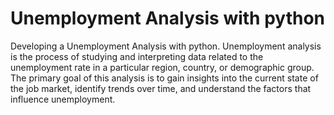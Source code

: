 # Unemployment Analysis with python
Developing a Unemployment Analysis with python.
Unemployment analysis is the process of studying and interpreting data related to the unemployment rate in a particular region, country, or demographic group. The primary goal of this analysis is to gain insights into the current state of the job market, identify trends over time, and understand the factors that influence unemployment.
